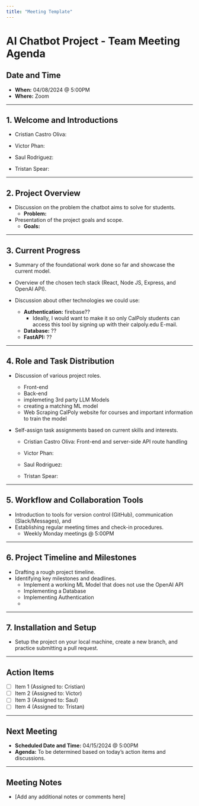 ```yaml
---
title: "Meeting Template"
---
```


# AI Chatbot Project - Team Meeting Agenda

## Date and Time

- **When:** 04/08/2024 @ 5:00PM
- **Where:** Zoom

---

## 1. Welcome and Introductions

- Cristian Castro Oliva:

- Victor Phan:

- Saul Rodriguez:

- Tristan Spear:

---

## 2. Project Overview

- Discussion on the problem the chatbot aims to solve for students.
  - **Problem:**
- Presentation of the project goals and scope.
  - **Goals:**

---

## 3. Current Progress

- Summary of the foundational work done so far and showcase the current model.

- Overview of the chosen tech stack (React, Node JS, Express, and OpenAI API).

- Discussion about other technologies we could use:
  - **Authentication:** firebase??
    - Ideally, I would want to make it so only CalPoly students can access this tool by signing up with their calpoly.edu E-mail.
  - **Database:** ??
  - **FastAPI:** ??

---

## 4. Role and Task Distribution

- Discussion of various project roles.

  - Front-end
  - Back-end
  - implemeting 3rd party LLM Models
  - creating a matching ML model
  - Web Scraping CalPoly website for courses and important information to train the model

- Self-assign task assignments based on current skills and interests.

  - Cristian Castro Oliva: Front-end and server-side API route handling

  - Victor Phan:

  - Saul Rodriguez:

  - Tristan Spear:

---

## 5. Workflow and Collaboration Tools

- Introduction to tools for version control (GitHub), communication (Slack/Messages), and
- Establishing regular meeting times and check-in procedures.
  - Weekly Monday meetings @ 5:00PM

---

## 6. Project Timeline and Milestones

- Drafting a rough project timeline.
- Identifying key milestones and deadlines.
  - Implement a working ML Model that does not use the OpenAI API
  - Implementing a Database
  - Implementing Authentication
  -

---

## 7. Installation and Setup

- Setup the project on your local machine, create a new branch, and practice submitting a pull request.

---

## Action Items

- [ ] Item 1 (Assigned to: Cristian)
- [ ] Item 2 (Assigned to: Victor)
- [ ] Item 3 (Assigned to: Saul)
- [ ] Item 4 (Assigned to: Tristan)

---

## Next Meeting

- **Scheduled Date and Time:** 04/15/2024 @ 5:00PM
- **Agenda:** To be determined based on today’s action items and discussions.

---

## Meeting Notes

- [Add any additional notes or comments here]
